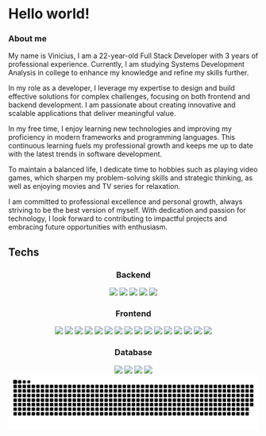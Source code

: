 # Hello world!

### About me

My name is Vinicius, I am a 22-year-old Full Stack Developer with 3 years of professional experience. Currently, I am studying Systems Development Analysis in college to enhance my knowledge and refine my skills further.

In my role as a developer, I leverage my expertise to design and build effective solutions for complex challenges, focusing on both frontend and backend development. I am passionate about creating innovative and scalable applications that deliver meaningful value.

In my free time, I enjoy learning new technologies and improving my proficiency in modern frameworks and programming languages. This continuous learning fuels my professional growth and keeps me up to date with the latest trends in software development.

To maintain a balanced life, I dedicate time to hobbies such as playing video games, which sharpen my problem-solving skills and strategic thinking, as well as enjoying movies and TV series for relaxation.

I am committed to professional excellence and personal growth, always striving to be the best version of myself. With dedication and passion for technology, I look forward to contributing to impactful projects and embracing future opportunities with enthusiasm.
<br>

## Techs

<center>

### Backend

<div text-align="justify">
<img src="https://img.shields.io/badge/node.js-20232A?style=for-the-badge&logo=node.js&logoColor=68A063" />
<img src="https://img.shields.io/badge/NestJs-20232A?style=for-the-badge&logo=nestjs&logoColor=EA2845" />
<img src="https://img.shields.io/badge/TypeOrm-20232A?style=for-the-badge&logo=typeorm&logoColor=EA2845" />
<img src="https://img.shields.io/badge/Python-20232A?style=for-the-badge&logo=Python&logoColor=3571a3" />
<img src="https://img.shields.io/badge/FastAPI-20232A?style=for-the-badge&logo=fastapi&logoColor=009485" />
</div>

### Frontend

<div text-align="justify">

<img src="https://img.shields.io/badge/html5-20232A?style=for-the-badge&logo=html5&logoColor=FF6600" />
<img src="https://img.shields.io/badge/css3-20232A?style=for-the-badge&logo=css3&logoColor=006bb3" />
<img src="https://img.shields.io/badge/Js-20232A?style=for-the-badge&logo=Javascript&logoColor=ffff00" />
<img src="https://img.shields.io/badge/Ts-20232A?style=for-the-badge&logo=typescript&logoColor=0B375A" />
<img src="https://img.shields.io/badge/React-20232A?style=for-the-badge&logo=react&logoColor=61DAFB" />
<img src="https://img.shields.io/badge/NextJs-20232A?style=for-the-badge&logo=next.js&logoColor=fff" />
<img src="https://img.shields.io/badge/vuejs-20232A?style=for-the-badge&logo=v&logoColor=3fb27f" />
<img src="https://img.shields.io/badge/less-20232A?style=for-the-badge&logo=less&logoColor=61DAFB" />
<img src="https://img.shields.io/badge/reactquery-20232A?style=for-the-badge&logo=reactquery&logoColor=61DAFB" />
<img src="https://img.shields.io/badge/mui-20232A?style=for-the-badge&logo=mui&logoColor=61DAFB" />
<img src="https://img.shields.io/badge/tailwindcss-20232A?style=for-the-badge&logo=tailwindcss&logoColor=61DAFB" />
<img src="https://img.shields.io/badge/reactnative-20232A?style=for-the-badge&logo=react&logoColor=61DAFB" />
<img src="https://img.shields.io/badge/expo-20232A?style=for-the-badge&logo=expo&logoColor=fff" />
<img src="https://img.shields.io/badge/realm-20232A?style=for-the-badge&logo=realm&logoColor=f9ebff" />
<img src="https://img.shields.io/badge/axios-20232A?style=for-the-badge&logo=axios&logoColor=6f4cae" />
<img src="https://img.shields.io/badge/onesignal-20232A?style=for-the-badge&logo=onesignal&logoColor=6f4cae" />

</div>

### Database

<div text-align="justify">
<img src="https://img.shields.io/badge/postgres-20232A?style=for-the-badge&logo=postgresql&logoColor=61DAFB" />
<img src="https://img.shields.io/badge/MongoDb-20232A?style=for-the-badge&logo=mongodb&logoColor=61DAFB" />
<img src="https://img.shields.io/badge/MySql-20232A?style=for-the-badge&logo=mysql&logoColor=61DAFB" />
<img src="https://img.shields.io/badge/oracle-20232A?style=for-the-badge&logo=oracle&logoColor=c4361f" />

</div>

</center>


<img src="./src/github-user-contribution.svg" />
